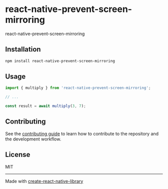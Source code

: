 # react-native-prevent-screen-mirroring

react-native-prevent-screen-mirroring

## Installation

```sh
npm install react-native-prevent-screen-mirroring
```

## Usage

```js
import { multiply } from 'react-native-prevent-screen-mirroring';

// ...

const result = await multiply(3, 7);
```

## Contributing

See the [contributing guide](CONTRIBUTING.md) to learn how to contribute to the repository and the development workflow.

## License

MIT

---

Made with [create-react-native-library](https://github.com/callstack/react-native-builder-bob)
